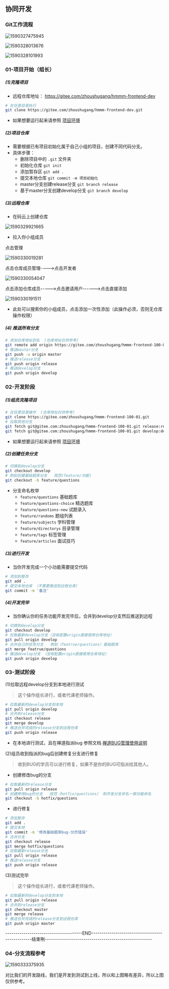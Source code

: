 ## 协同开发

### Git工作流程

![1590327475945](docs/media/1590327475945.png)

![1590328013676](docs/media/1590328013676.png)

![1590328101993](docs/media/1590328101993.png)

### 01-项目开始（组长）

##### (1)克隆项目

- 远程仓库地址： https://gitee.com/zhoushugang/hmmm-frontend-dev 

```bash
# 在任意目录执行
git clone https://gitee.com/zhoushugang/hmmm-frontend-dev.git
```

- 如果想要运行起来请参照 [项目环境](04-项目环境.md)

##### (2)项目仓库

- 需要根据已有项目初始化属于自己小组的项目，创建不同代码分支。
- 具体步骤：
  - 删除项目中的 `.git` 文件夹
  - 初始化仓库 `git init`
  - 添加暂存区 `git add .`
  - 提交本地仓库 `git commit -m 项目初始化`
  - master分支创建release分支 `git branch release`
  - 基于master分支创建develop分支 `git branch develop`

##### (3)远程仓库

- 在码云上创建仓库

![1590329921665](docs/media/1590329921665.png)

- 拉入你小组成员

点击管理

![1590330019281](docs/media/1590330019281.png)

点击仓库成员管理---->点击开发者

![1590330054047](docs/media/1590330054047.png)

点击添加仓库成员----->点击邀请用户------>点击直接添加

![1590330191511](docs/media/1590330191511.png)

- 此处可以搜索你的小组成员，点击添加一次性添加（此操作必须，否则无仓库操作权限）



##### (4) 推送所有分支

```bash
# 添加仓库地址别名  (仓库地址仅供参考)
git remote add origin https://gitee.com/zhoushugang/hmmm-frontend-100-01.git
# 推送master分支
git push -u origin master
# 推送release分支
git push origin release
# 推送develop分支
git push origin develop
```



### 02-开发阶段

##### (1)组员克隆项目

```bash
# 在任意目录操作  (仓库地址仅供参考)
git clone https://gitee.com/zhoushugang/hmmm-frontend-100-01.git
# 拉取其他分支
git fetch git@gitee.com:zhoushugang/hmmm-frontend-100-01.git release:release
git fetch git@gitee.com:zhoushugang/hmmm-frontend-100-01.git develop:develop
```

- 如果想要运行起来请参照 [项目环境](04-项目环境.md)

##### (2)创建任务分支

```bash
# 切换到develop分支
git checkout develop
# 例如创建基础题库分支   规范(feature/功能)
git checkout -b feature/questions
```

- 分支命名枚举
  - `feature/questions`   基础题库
  - `feature/questions-choice`   精选题库
  - `feature/questions-new`   试题录入
  - `feature/randoms`   题组列表
  - `feature/subjects`  学科管理
  - `feature/directorys`  目录管理
  - `feature/tags`  标签管理
  - `feature/articles`  面试技巧

##### (3)进行开发

- 当你开发完成一个小功能需要提交代码

```bash
# 添加到暂存
git add .
# 提交本地仓库 （不需要推送到远程仓库）
git commit -m '备注'
```

##### (4)开发完毕

- 当你确认你的任务功能开发完毕后，合并到develop分支然后推送到远程

```bash
# 切换到develop分支
git checkout develop
# 拉取最新develop分支（没有配置origin直接使用仓库地址）
git pull origin develop
# 合并自己的任务分支   例如（featrue/questions）基础题库
git merge featrue/questions
# 推送develop分支 （没有配置origin直接使用仓库地址）
git push origin develop
```



### 03-测试阶段

(1)拉取远程develop分支到本地进行测试

> 这个操作组长进行，或者代课老师操作。

```bash
# 拉取最新的develop分支到本地
git pull origin develop
# 合并到release分支
git checkout release
git merge develop
# 推送合并完成的release分支到远程仓库
git push origin release
```

- 在本地进行测试，且在禅道指派bug 参照文档 [禅道BUG管理使用说明](./07-禅道BUG管理使用说明.md)

(2)组员收到指派的bug后创建修复分支进行修复

> 收到BUG的学员可以进行修复，如果不是你的BUG可指派给其他人。

- 创建修改bug的分支

```bash
# 拉取最新的release分支
git pull origin release
# 创建修改bug的分支   规范（hotfix/questions） 和开发分支命名一致功能命名
git checkout -b hotfix/questions
```

- 进行修复

```bash
# 添加暂存
git add .
# 提交本地
git commit -m '修改基础题库bug-分页错误'
# 合并分支
git checkout release
git merge hotfix/questions
# 拉取最新release分支
git pull origin release
# 推送release分支
git push origin release
```

(3)测试完毕

> 这个操作组长进行，或者代课老师操作。

```bash
# 拉取最新的develop分支到本地
git pull origin release
# 合并到release分支
git checkout master
git merge release
# 推送合并完成的release分支到远程仓库
git push origin master
```



--------------------------------------END------------------------------------------------结束咧-----------------------------------------------------



### 04-分支流程参考

![1590333375935](docs/media/1590333375935.png)



对比我们的开发路线，我们是开发到测试到上线，所以和上图略有差异，所以上图仅供参考。

